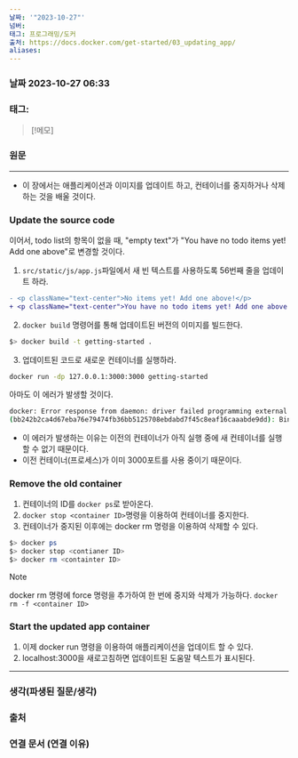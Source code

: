 ```yaml
---
날짜: '"2023-10-27"'
넘버: 
태그: 프로그래밍/도커
출처: https://docs.docker.com/get-started/03_updating_app/
aliases:
---
```

### 날짜  2023-10-27 06:33

### 태그:

>[!메모]
>

### 원문
---
- 이 장에서는 애플리케이션과 이미지를 업데이트 하고, 컨테이너를 중지하거나 삭제하는 것을 배울 것이다.

### Update the source code
이어서, todo list의 항목이 없을 때, "empty text"가 "You have no todo items yet! Add one above"로 변경할 것이다.
1. `src/static/js/app.js`파일에서 새 빈 텍스트를 사용하도록 56번째 줄을 업데이트 하라.
```diff
- <p className="text-center">No items yet! Add one above!</p>
+ <p className="text-center">You have no todo items yet! Add one above!</p>
```
2. `docker build` 명령어를 통해 업데이트된 버전의 이미지를 빌드한다.
```bash
$> docker build -t getting-started .
```
3. 업데이트된 코드로 새로운 컨테이너를 실행하라.
```bash
docker run -dp 127.0.0.1:3000:3000 getting-started
```
아마도 이 에러가 발생할 것이다.
```bash
docker: Error response from daemon: driver failed programming external connectivity on endpoint laughing_burnell 
(bb242b2ca4d67eba76e79474fb36bb5125708ebdabd7f45c8eaf16caaabde9dd): Bind for 127.0.0.1:3000 failed: port is already allocated.
```
- 이 에러가 발생하는 이유는 이전의 컨테이너가 아직 실행 중에 새 컨테이너를 실행할 수 없기 때문이다.
- 이전 컨테이너(프로세스)가 이미 3000포트를 사용 중이기 때문이다.
### Remove the old container
1. 컨테이너의 ID를 `docker ps`로 받아온다.
2. `docker stop <container ID>`명령을 이용하여 컨테이너를 중지한다.
3. 컨테이너가 중지된 이후에는 docker rm 명령을 이용하여 삭제할 수 있다.
```bash
$> docker ps
$> docker stop <contianer ID>
$> docker rm <containter ID>
```

> [!Note]
> docker rm 명령에 force 명령을 추가하여 한 번에 중지와 삭제가 가능하다.
> `docker rm -f <container ID>`

### Start the updated app container
1. 이제 docker run 명령을 이용하여 애플리케이션을 업데이트 할 수 있다.
2. localhost:3000을 새로고침하면 업데이트된 도움말 텍스트가 표시된다.

---
### 생각(파생된 질문/생각)

### 출처

### 연결 문서 (연결 이유)
